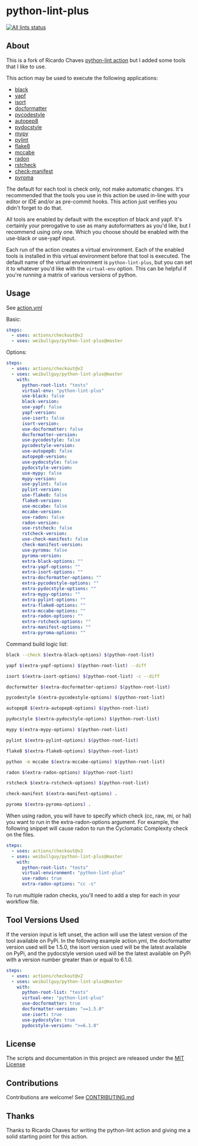 # python-lint-plus

<p align="left">
  <a href="https://github.com/weibullguy/python-lint-plus"><img alt="All lints status" src="https://github.com/weibullguy/python-lint-plus/workflows/all-lints/badge.svg"></a></p>

## About

This is a fork of Ricardo Chaves [python-lint action](https://github.com/ricardochaves/python-lint/) 
but I added some tools that I like to use.

This action may be used to execute the following applications:

- [black](https://github.com/psf/black)
- [yapf](https://github.com/google/yapf)
- [isort](https://github.com/timothycrosley/isort)
- [docformatter](https://github.com/myint/docformatter)
- [pycodestyle](https://pycodestyle.readthedocs.io)
- [autopep8](https://github.com/hhatto/autopep8)
- [pydocstyle](https://github.com/PyCQA/pydocstyle/)
- [mypy](http://mypy-lang.org/)
- [pylint](https://www.pylint.org/)
- [flake8](http://flake8.pycqa.org)
- [mccabe](https://github.com/pycqa/mccabe)
- [radon](https://pypi.org/project/radon/)
- [rstcheck](https://github.com/myint/rstcheck)
- [check-manifest](https://github.com/mgedmin/check-manifest)
- [pyroma](https://github.com/regebro/pyroma)

The default for each tool is check only, not make automatic changes.  It's
recommended that the tools you use in this action be used in-line with your
editor or IDE and/or as pre-commit hooks.  This action just verifies you didn't
forget to do that.

All tools are enabled by default with the exception of black and yapf.  It's
certainly your prerogative to use as many autoformatters as you'd like, but I
recommend using only one.  Which you choose should be enabled with the
use-black or use-yapf input.

Each run of the action creates a virtual environment.  Each of the enabled
tools is installed in this virtual environment before that tool is executed.
The default name of the virtual environment is ```python-lint-plus```, but you 
can set it to whatever you'd like with the ```virtual-env``` option.
This can be helpful if you're running a matrix of various versions of python.

## Usage

See [action.yml](action.yml)

Basic:

```yml
steps:
  - uses: actions/checkout@v2
  - uses: weibullguy/python-lint-plus@master
```

Options:

```yml
steps:
  - uses: actions/checkout@v2
  - uses: weibullguy/python-lint-plus@master
    with:
      python-root-list: "tests"
      virtual-env: "python-lint-plus"
      use-black: false
      black-version:
      use-yapf: false
      yapf-version:
      use-isort: false
      isort-version:
      use-docformatter: false
      docformatter-version:
      use-pycodestyle: false
      pycodestyle-version:
      use-autopep8: false
      autopep8-version:
      use-pydocstyle: false
      pydocstyle-version:
      use-mypy: false
      mypy-version:
      use-pylint: false
      pylint-version:
      use-flake8: false
      flake8-version:
      use-mccabe: false
      mccabe-version:
      use-radon: false
      radon-version:
      use-rstcheck: false
      rstcheck-version:
      use-check-manifest: false
      check-manifest-version:
      use-pyroma: false
      pyroma-version:
      extra-black-options: ""
      extra-yapf-options: ""
      extra-isort-options: ""
      extra-docformatter-options: ""
      extra-pycodestyle-options: ""
      extra-pydocstyle-options: ""
      extra-mypy-options: ""
      extra-pylint-options: ""
      extra-flake8-options: ""
      extra-mccabe-options: ""
      extra-radon-options: ""
      extra-rstcheck-options: ""
      extra-manifest-options: ""
      extra-pyroma-options: ""
```

Command build logic list:

```bash
black --check $(extra-black-options) $(python-root-list)

yapf $(extra-yapf-options) $(python-root-list) --diff

isort $(extra-isort-options) $(python-root-list) -c --diff

docformatter $(extra-docformatter-options) $(python-root-list)

pycodestyle $(extra-pycodestyle-options) $(python-root-list)

autopep8 $(extra-autopep8-options) $(python-root-list)

pydocstyle $(extra-pydocstyle-options) $(python-root-list)

mypy $(extra-mypy-options) $(python-root-list)

pylint $(extra-pylint-options) $(python-root-list)

flake8 $(extra-flake8-options) $(python-root-list)

python -m mccabe $(extra-mccabe-options) $(python-root-list)

radon $(extra-radon-options) $(python-root-list)

rstcheck $(extra-rstcheck-options) $(python-root-list)

check-manifest $(extra-manifest-options) .

pyroma $(extra-pyroma-options) .
```

When using radon, you will have to specify which check (cc, raw, mi, or hal)
you want to run in the extra-radon-options argument.  For example, the 
following snippet will cause radon to run the Cyclomatic Complexity check on 
the files.

```yml
steps:
  - uses: actions/checkout@v2
  - uses: weibullguy/python-lint-plus@master
    with:
      python-root-list: "tests"
      virtual-environment: "python-lint-plus"
      use-radon: true
      extra-radon-options: "cc -s"
```

To run multiple radon checks, you'll need to add a step for each in your
workflow file.

## Tool Versions Used

If the version input is left unset, the action will use the latest version of
the tool available on PyPi.  In the following example action.yml, the 
docformatter version used will be 1.5.0, the isort version used will be the
latest available on PyPi, and the pydocstyle version used will be the latest
available on PyPi with a version number greater than or equal to 6.1.0.

```yml
steps:
  - uses: actions/checkout@v2
  - uses: weibullguy/python-lint-plus@master
    with:
      python-root-list: "tests"
      virtual-env: "python-lint-plus"
      use-docformatter: true
      docformatter-version: "==1.5.0"
      use-isort: true 
      use-pydocstyle: true
      pydocstyle-version: ">=6.1.0"
```

## License

The scripts and documentation in this project are released under the [MIT License](LICENSE)

## Contributions

Contributions are welcome! See [CONTRIBUTING.md](CONTRIBUTING.md)

## Thanks

Thanks to Ricardo Chaves for writing the python-lint action and giving me a
solid starting point for this action.

